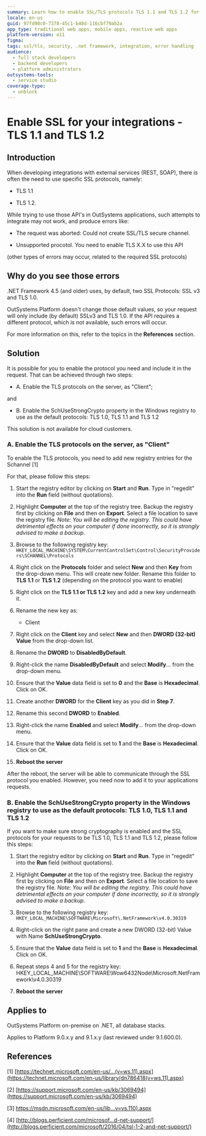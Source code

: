 ```yaml
---
summary: Learn how to enable SSL/TLS protocols TLS 1.1 and TLS 1.2 for integrations in OutSystems 11 (O11) to resolve secure channel creation errors.
locale: en-us
guid: 97fd90c0-7378-45c1-b40d-116cbf79ab2a
app_type: traditional web apps, mobile apps, reactive web apps
platform-version: o11
figma:
tags: ssl/tls, security, .net framework, integration, error handling
audience:
  - full stack developers
  - backend developers
  - platform administrators
outsystems-tools:
  - service studio
coverage-type:
  - unblock
---
```


# Enable SSL for your integrations - TLS 1.1 and TLS 1.2

## Introduction

When developing integrations with external services (REST, SOAP), there is often the need to use specific SSL protocols, namely:

* TLS 1.1

* TLS 1.2.

While trying to use those API's in OutSystems applications, such attempts to integrate may not work, and produce errors like:

* The request was aborted: Could not create SSL/TLS secure channel.

* Unsupported procotol. You need to enable TLS X.X to use this API

(other types of errors may occur, related to the required SSL protocols)

## Why do you see those errors

.NET Framework 4.5 (and older) uses, by default, two SSL Protocols: SSL v3 and TLS 1.0.

OutSystems Platform doesn't change those default values, so your request will only include (by default) SSLv3 and TLS 1.0. If the API requires a different protocol, which is not available, such errors will occur.

For more information on this, refer to the topics in the **References** section.

## Solution

It is possible for you to enable the protocol you need and include it in the request. That can be achieved through two steps:

* A. Enable the TLS protocols on the server, as "Client";

and

* B. Enable the SchUseStrongCrypto property in the Windows registry to use as the default protocols: TLS 1.0, TLS 1.1 and TLS 1.2

<div class="info" markdown="1">

This solution is not available for cloud customers.

</div>

### A. Enable the TLS protocols on the server, as "Client"

To enable the TLS protocols, you need to add new registry entries for the Schannel [1]

For that, please follow this steps:

1. Start the registry editor by clicking on **Start** and **Run**. Type in "regedit" into the **Run** field (without quotations).

1. Highlight **Computer** at the top of the registry tree.  Backup the registry first by clicking on **File** and then on **Export**.  Select a file location to save the registry file.
    _Note: You will be editing the registry.  This could have detrimental effects on your computer if done incorrectly, so it is strongly advised to make a backup._

1. Browse to the following registry key:
    `HKEY_LOCAL_MACHINE\SYSTEM\CurrentControlSet\Control\SecurityProviders\SCHANNEL\Protocols`

1. Right click on the **Protocols** folder and select **New** and then **Key** from the drop-down menu. This will create new folder.  Rename this folder to **TLS 1.1** or **TLS 1.2** (depending on the protocol you want to enable)

1. Right click on the **TLS 1.1 **or** TLS 1.2** key and add a new key underneath it.

1. Rename the new key as:

    * Client

1. Right click on the **Client** key and select **New** and then **DWORD (32-bit) Value** from the drop-down list.

1. Rename the **DWORD** to **DisabledByDefault**.

1. Right-click the name **DisabledByDefault** and select **Modify**... from the drop-down menu.

1. Ensure that the **Value** data field is set to **0** and the **Base** is **Hexadecimal**.  Click on OK.

1. Create another **DWORD** for the **Client** key as you did in **Step 7**.

1. Rename this second **DWORD** to **Enabled**.

1. Right-click the name **Enabled** and select **Modify**... from the drop-down menu.

1. Ensure that the **Value** data field is set to **1** and the **Base** is **Hexadecimal**. Click on OK.

1. **Reboot the server**

After the reboot, the server will be able to communicate through the SSL protocol you enabled. However, you need now to add it to your applications requests.

### B. Enable the SchUseStrongCrypto property in the Windows registry to use as the default protocols: TLS 1.0, TLS 1.1 and TLS 1.2

If you want to make sure strong cryptography is enabled and the SSL protocols for your requests to be TLS 1.0, TLS 1.1 and TLS 1.2, please follow this steps:

1. Start the registry editor by clicking on **Start** and **Run**. Type in "regedit" into the **Run** field (without quotations).

1. Highlight **Computer** at the top of the registry tree.  Backup the registry first by clicking on **File** and then on **Export**.  Select a file location to save the registry file.
    _Note: You will be editing the registry.  This could have detrimental effects on your computer if done incorrectly, so it is strongly advised to make a backup._

1. Browse to the following registry key:
    `HKEY_LOCAL_MACHINE\SOFTWARE\Microsoft\.NetFramework\v4.0.30319`

1. Right-click on the right pane and create a new DWORD (32-bit) Value with Name **SchUseStrongCrypto**.

1. Ensure that the **Value** data field is set to **1** and the **Base** is **Hexadecimal**. Click on OK.

1. Repeat steps 4 and 5 for the registry key: HKEY_LOCAL_MACHINE\SOFTWARE\Wow6432Node\Microsoft\.NetFramework\v4.0.30319

1. **Reboot the server**

## Applies to

OutSystems Platform on-premise on .NET, all database stacks.

Applies to Platform 9.0.x.y and 9.1.x.y (last reviewed under 9.1.600.0).

## References

[1] [https://technet.microsoft.com/en-us/...(v=ws.11).aspx](https://technet.microsoft.com/en-us/library/dn786418(v=ws.11).aspx)

[2] [https://support.microsoft.com/en-us/kb/3069494](https://support.microsoft.com/en-us/kb/3069494)

[3] [https://msdn.microsoft.com/en-us/lib...v=vs.110).aspx](https://msdn.microsoft.com/en-us/library/system.net.securityprotocoltype(v=vs.110).aspx)

[4] [http://blogs.perficient.com/microsof...d-net-support/](http://blogs.perficient.com/microsoft/2016/04/tsl-1-2-and-net-support/)
